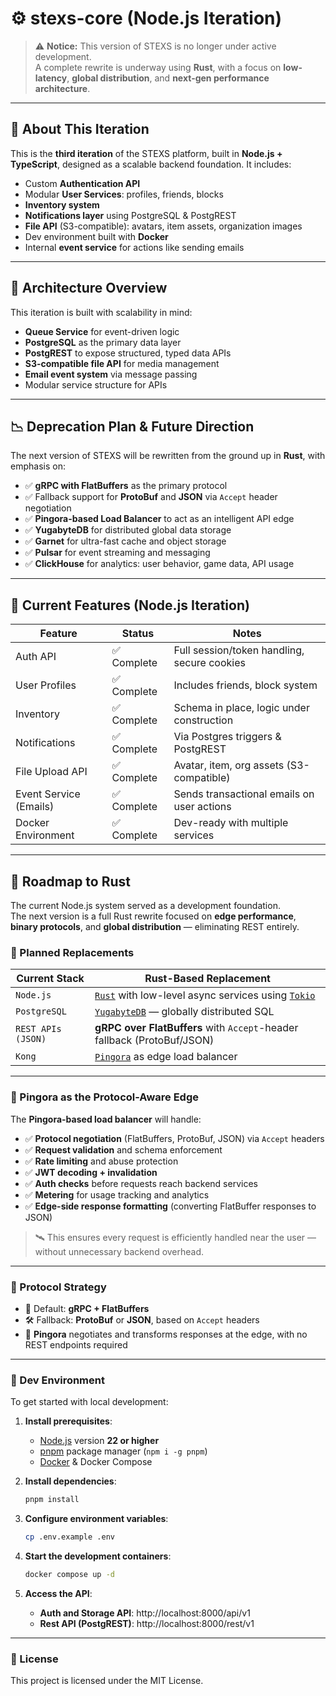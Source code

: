 # ⚙️ stexs-core (Node.js Iteration)

> ⚠️ **Notice:** This version of STEXS is no longer under active development.  
> A complete rewrite is underway using **Rust**, with a focus on **low-latency**, **global distribution**, and **next-gen performance architecture**.

---

## 🔧 About This Iteration

This is the **third iteration** of the STEXS platform, built in **Node.js + TypeScript**, designed as a scalable backend foundation. It includes:

- Custom **Authentication API**
- Modular **User Services**: profiles, friends, blocks
- **Inventory system**
- **Notifications layer** using PostgreSQL & PostgREST
- **File API** (S3-compatible): avatars, item assets, organization images
- Dev environment built with **Docker**
- Internal **event service** for actions like sending emails

---

## 📡 Architecture Overview

This iteration is built with scalability in mind:

- **Queue Service** for event-driven logic
- **PostgreSQL** as the primary data layer
- **PostgREST** to expose structured, typed data APIs
- **S3-compatible file API** for media management
- **Email event system** via message passing
- Modular service structure for APIs

---

## 📉 Deprecation Plan & Future Direction

The next version of STEXS will be rewritten from the ground up in **Rust**, with emphasis on:

- ✅ **gRPC with FlatBuffers** as the primary protocol
- ✅ Fallback support for **ProtoBuf** and **JSON** via `Accept` header negotiation
- ✅ **Pingora-based Load Balancer** to act as an intelligent API edge
- ✅ **YugabyteDB** for distributed global data storage
- ✅ **Garnet** for ultra-fast cache and object storage
- ✅ **Pulsar** for event streaming and messaging
- ✅ **ClickHouse** for analytics: user behavior, game data, API usage

---

## 🧪 Current Features (Node.js Iteration)

| Feature               | Status       | Notes                                         |
|-----------------------|--------------|-----------------------------------------------|
| Auth API              | ✅ Complete   | Full session/token handling, secure cookies   |
| User Profiles         | ✅ Complete   | Includes friends, block system                |
| Inventory             | ✅ Complete   | Schema in place, logic under construction     |
| Notifications         | ✅ Complete   | Via Postgres triggers & PostgREST             |
| File Upload API       | ✅ Complete   | Avatar, item, org assets (S3-compatible)      |
| Event Service (Emails)| ✅ Complete   | Sends transactional emails on user actions    |
| Docker Environment    | ✅ Complete   | Dev-ready with multiple services              |

---

## 🧭 Roadmap to Rust

The current Node.js system served as a development foundation.  
The next version is a full Rust rewrite focused on **edge performance**, **binary protocols**, and **global distribution** — eliminating REST entirely.

### 🔁 Planned Replacements

| Current Stack           | Rust-Based Replacement                                                  |
|-------------------------|-------------------------------------------------------------------------|
| `Node.js`               | [`Rust`](https://www.rust-lang.org/) with low-level async services using [`Tokio`](https://tokio.rs/)     |
| `PostgreSQL`            | [`YugabyteDB`](https://github.com/yugabyte/yugabyte-db) — globally distributed SQL |
| `REST APIs (JSON)`      | **gRPC over FlatBuffers** with `Accept`-header fallback (ProtoBuf/JSON) |
| `Kong`                       | [`Pingora`](https://github.com/cloudflare/pingora) as edge load balancer |

---

### 🔐 Pingora as the Protocol-Aware Edge

The **Pingora-based load balancer** will handle:

- ✅ **Protocol negotiation** (FlatBuffers, ProtoBuf, JSON) via `Accept` headers
- ✅ **Request validation** and schema enforcement
- ✅ **Rate limiting** and abuse protection
- ✅ **JWT decoding + invalidation**
- ✅ **Auth checks** before requests reach backend services
- ✅ **Metering** for usage tracking and analytics
- ✅ **Edge-side response formatting** (converting FlatBuffer responses to JSON)

> 🛰️ This ensures every request is efficiently handled near the user — without unnecessary backend overhead.

---

### 🧩 Protocol Strategy

- 🧱 Default: **gRPC + FlatBuffers**
- 🛠️ Fallback: **ProtoBuf** or **JSON**, based on `Accept` headers
- 🔀 **Pingora** negotiates and transforms responses at the edge, with no REST endpoints required

---

### 🐳 Dev Environment

To get started with local development:

1. **Install prerequisites**:
   - [Node.js](https://nodejs.org/) version **22 or higher**
   - [pnpm](https://pnpm.io/) package manager (`npm i -g pnpm`)
   - [Docker](https://www.docker.com/) & Docker Compose

2. **Install dependencies**:
   ```bash
   pnpm install
   ```

3. **Configure environment variables**:
   ```bash
   cp .env.example .env
   ```

4. **Start the development containers**:
   ```bash
   docker compose up -d
   ```

5. **Access the API**:
   - **Auth and Storage API**: http://localhost:8000/api/v1
   - **Rest API (PostgREST)**: http://localhost:8000/rest/v1

---

### 🪪 License

This project is licensed under the MIT License.
